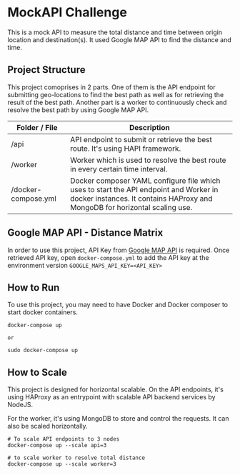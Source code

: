 # MockAPI Challenge

This is a mock API to measure the total distance and time between origin location and destination(s). It used Google MAP API to find the distance and time.

## Project Structure

This project comoprises in 2 parts. One of them is the API endpoint for submitting geo-locations to find the best path as well as for retrieving the result of the best path. Another part is a worker to continuously check and resolve the best path by using Google MAP API.

Folder / File | Description
--------------|-------------
/api | API endpoint to submit or retrieve the best route. It's using HAPI framework.
/worker | Worker which is used to resolve the best route in every certain time interval.
/docker-compose.yml | Docker composer YAML configure file which uses to start the API endpoint and Worker in docker instances. It contains HAProxy and MongoDB for horizontal scaling use.

## Google MAP API - Distance Matrix

In order to use this project, API Key from [Google MAP API](https://developers.google.com/maps/documentation/distance-matrix/start) is required. Once retrieved API key, open `docker-compose.yml` to add the API key at the environment version `GOOGLE_MAPS_API_KEY=<API_KEY>`

## How to Run

To use this project, you may need to have Docker and Docker composer to start docker containers.

```
docker-compose up

or

sudo docker-compose up
```

## How to Scale

This project is designed for horizontal scalable. On the API endpoints, it's using HAProxy as an entrypoint with scalable API backend services by NodeJS.

For the worker, it's using MongoDB to store and control the requests. It can also be scaled horizontally.

```
# To scale API endpoints to 3 nodes
docker-compose up --scale api=3

# to scale worker to resolve total distance
docker-compose up --scale worker=3
```